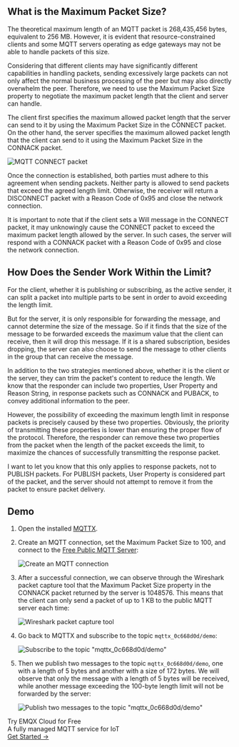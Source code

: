 ## What is the Maximum Packet Size?

The theoretical maximum length of an MQTT packet is 268,435,456 bytes, equivalent to 256 MB. However, it is evident that resource-constrained clients and some MQTT servers operating as edge gateways may not be able to handle packets of this size.

Considering that different clients may have significantly different capabilities in handling packets, sending excessively large packets can not only affect the normal business processing of the peer but may also directly overwhelm the peer. Therefore, we need to use the Maximum Packet Size property to negotiate the maximum packet length that the client and server can handle.

The client first specifies the maximum allowed packet length that the server can send to it by using the Maximum Packet Size in the CONNECT packet. On the other hand, the server specifies the maximum allowed packet length that the client can send to it using the Maximum Packet Size in the CONNACK packet.

![MQTT CONNECT packet](https://assets.emqx.com/images/1f64b4c59e8da8d446d823d6b8f20535.png)

Once the connection is established, both parties must adhere to this agreement when sending packets. Neither party is allowed to send packets that exceed the agreed length limit. Otherwise, the receiver will return a DISCONNECT packet with a Reason Code of 0x95 and close the network connection.

It is important to note that if the client sets a Will message in the CONNECT packet, it may unknowingly cause the CONNECT packet to exceed the maximum packet length allowed by the server. In such cases, the server will respond with a CONNACK packet with a Reason Code of 0x95 and close the network connection.

## How Does the Sender Work Within the Limit?

For the client, whether it is publishing or subscribing, as the active sender, it can split a packet into multiple parts to be sent in order to avoid exceeding the length limit.

But for the server, it is only responsible for forwarding the message, and cannot determine the size of the message. So if it finds that the size of the message to be forwarded exceeds the maximum value that the client can receive, then it will drop this message. If it is a shared subscription, besides dropping, the server can also choose to send the message to other clients in the group that can receive the message.

In addition to the two strategies mentioned above, whether it is the client or the server, they can trim the packet's content to reduce the length. We know that the responder can include two properties, User Property and Reason String, in response packets such as CONNACK and PUBACK, to convey additional information to the peer.

However, the possibility of exceeding the maximum length limit in response packets is precisely caused by these two properties. Obviously, the priority of transmitting these properties is lower than ensuring the proper flow of the protocol. Therefore, the responder can remove these two properties from the packet when the length of the packet exceeds the limit, to maximize the chances of successfully transmitting the response packet.

I want to let you know that this only applies to response packets, not to PUBLISH packets. For PUBLISH packets, User Property is considered part of the packet, and the server should not attempt to remove it from the packet to ensure packet delivery.

## Demo

1. Open the installed [MQTTX](https://mqttx.app/).

2. Create an MQTT connection, set the Maximum Packet Size to 100, and connect to the [Free Public MQTT Server](https://site-ip.mqttce.com/en/mqtt/public-mqtt5-broker):

   ![Create an MQTT connection](https://assets.emqx.com/images/784f1078a559f75b0c9ed10f30a5a218.png)

3. After a successful connection, we can observe through the Wireshark packet capture tool that the Maximum Packet Size property in the CONNACK packet returned by the server is 1048576. This means that the client can only send a packet of up to 1 KB to the public MQTT server each time:

   ![Wireshark packet capture tool](https://assets.emqx.com/images/0d6c9d52f8dbb2c052119386f0bb10b3.png)

4. Go back to MQTTX and subscribe to the topic `mqttx_0c668d0d/demo`:

   ![Subscribe to the topic "mqttx_0c668d0d/demo"](https://assets.emqx.com/images/8653151cecd5a961b77ba24a40373a4a.png)

5. Then we publish two messages to the topic `mqttx_0c668d0d/demo`, one with a length of 5 bytes and another with a size of 172 bytes. We will observe that only the message with a length of 5 bytes will be received, while another message exceeding the 100-byte length limit will not be forwarded by the server:

   ![Publish two messages to the topic "mqttx_0c668d0d/demo"](https://assets.emqx.com/images/833e937b1195e1ca9e11f719e350053d.png)



<section class="promotion">
    <div>
        Try EMQX Cloud for Free
        <div class="is-size-14 is-text-normal has-text-weight-normal">A fully managed MQTT service for IoT</div>
    </div>
    <a href="https://accounts.emqx.com/signup?continue=https://cloud-intl.emqx.com/console/deployments/0?oper=new" class="button is-gradient px-5">Get Started →</a>
</section>
